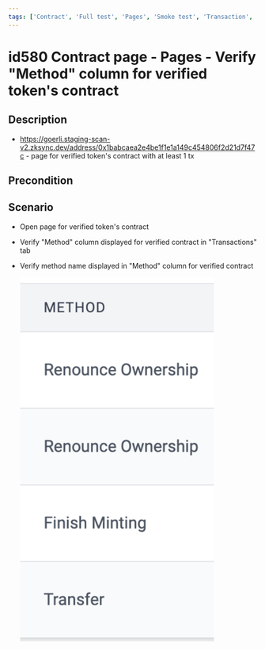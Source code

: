 ```yaml
---
tags: ['Contract', 'Full test', 'Pages', 'Smoke test', 'Transaction', 'Automated']
---
```


# id580 Contract page - Pages - Verify "Method" column for verified token's contract

## Description
  - https://goerli.staging-scan-v2.zksync.dev/address/0x1babcaea2e4be1f1e1a149c454806f2d21d7f47c - page for verified token's contract with at least 1 tx

## Precondition


## Scenario
- Open page for verified token's contract
- Verify "Method" column displayed for verified contract in "Transactions" tab
- Verify method name displayed in "Method" column for verified contract

  ![Screenshot](../../../../static/img/Pages/Contracts/id580_1.png)